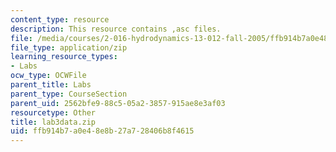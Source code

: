 ```yaml
---
content_type: resource
description: This resource contains ,asc files.
file: /media/courses/2-016-hydrodynamics-13-012-fall-2005/ffb914b7a0e48e8b27a728406b8f4615_lab3data.zip
file_type: application/zip
learning_resource_types:
- Labs
ocw_type: OCWFile
parent_title: Labs
parent_type: CourseSection
parent_uid: 2562bfe9-88c5-05a2-3857-915ae8e3af03
resourcetype: Other
title: lab3data.zip
uid: ffb914b7-a0e4-8e8b-27a7-28406b8f4615
---
```

